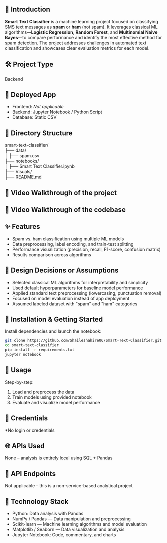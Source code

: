 ## 🧭 Introduction
**Smart Text Classifier** is a machine learning project focused on classifying SMS text messages as **spam** or **ham** (not spam). It leverages classical ML algorithms—**Logistic Regression**, **Random Forest**, and **Multinomial Naive Bayes**—to compare performance and identify the most effective method for spam detection. The project addresses challenges in automated text classification and showcases clear evaluation metrics for each model.

## 🛠️ Project Type
Backend

## 🚀 Deployed App
- Frontend: *Not applicable*  
- Backend: Jupyter Notebook / Python Script
- Database: Static CSV

## 📁 Directory Structure
smart-text-classifier/                                                                                  
├── data/                  
│   ├── spam.csv  
├── notebooks/             
│   ├── Smart Text Classifier.ipynb                
├── Visuals/                                  
├── README.md                               
  

## 🎥 Video Walkthrough of the project


## 🎥 Video Walkthrough of the codebase


## ✨ Features
- Spam vs. ham classification using multiple ML models
- Data preprocessing, label encoding, and train-test splitting
- Performance visualization (precision, recall, F1-score, confusion matrix)
- Results comparison across algorithms

## 🎯 Design Decisions or Assumptions
- Selected classical ML algorithms for interpretability and simplicity
- Used default hyperparameters for baseline model performance
- Applied standard text preprocessing (lowercasing, punctuation removal)
- Focused on model evaluation instead of app deployment
- Assumed labeled dataset with "spam" and "ham" categories

## 🧪 Installation & Getting Started
Install dependencies and launch the notebook:

```bash
git clone https://github.com/Shaileshahire06/Smart-Text-Classifier.git
cd smart-text-classifier
pip install -r requirements.txt
jupyter notebook
```
## 📌 Usage
Step-by-step:
1. Load and preprocess the data
2. Train models using provided notebook
3. Evaluate and visualize model performance

## 🔐 Credentials
*No login or credentials

## 🌐 APIs Used 
None – analysis is entirely local using SQL + Pandas

## 📮 API Endpoints 
Not applicable – this is a non-service-based analytical project


## 🧰 Technology Stack

- Python: Data analysis with Pandas
- NumPy / Pandas — Data manipulation and preprocessing
- Scikit-learn — Machine learning algorithms and model evaluation
- Matplotlib / Seaborn — Data visualization and analysis
- Jupyter Notebook: Code, commentary, and charts

